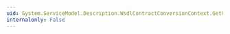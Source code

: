 ```yaml
---
uid: System.ServiceModel.Description.WsdlContractConversionContext.GetOperationMessage(System.ServiceModel.Description.MessageDescription)
internalonly: False
---
```

